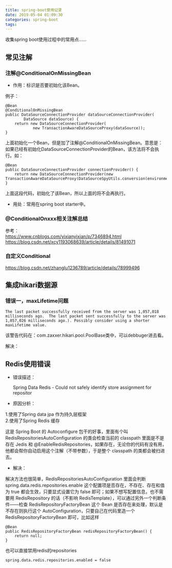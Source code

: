 ```yaml
---
title: spring-boot使用记录
date: 2019-05-04 01:09:30
categories: spring-boot
tags:
---
```


收集spring boot使用过程中的常用点……

## 常见注解

### 注解@ConditionalOnMissingBean

- 作用：标识是否要初始化该Bean。

例子： 

    @Bean
    @ConditionalOnMissingBean
    public DataSourceConnectionProvider dataSourceConnectionProvider(
            DataSource dataSource) {
        return new DataSourceConnectionProvider(
                new TransactionAwareDataSourceProxy(dataSource));
    }

上面初始化一个Bean，但是加了注解@ConditionalOnMissingBean。意思是：如果已经有初始化DataSourceConnectionProvider的Bean，该方法将不会执行。如：

    @Bean
    public DataSourceConnectionProvider connectionProvider() {
        return new DataSourceConnectionProvider(new TransactionAwareDataSourceProxy(DataSourceSpyUtils.conversion(environment,dynamicDataSource)));
    }

上面这段代码，初始化了该Bean，所以上面的将不会再执行。

- 用处：常用在spring boot starter中。

### @ConditionalOnxxx相关注解总结

参考：     
https://www.cnblogs.com/yixianyixian/p/7346894.html     
https://blog.csdn.net/xcy1193068639/article/details/81491071

### 自定义Conditional

https://blog.csdn.net/zhanglu1236789/article/details/78999496

## 集成hikari数据源

### 错误一，maxLifetime问题

    The last packet successfully received from the server was 1,057,018 milliseconds ago.  The last packet sent successfully to the server was 1,057,026 milliseconds ago.). Possibly consider using a shorter maxLifetime value.

该警告代码在：com.zaxxer.hikari.pool.PoolBase类中，可以debbuger进去看。 

解决：

## Redis使用错误

- 错误描述：


    Spring Data Redis - Could not safely identify store assignment for repositor
    
- 原因分析：

1.使用了Spring data jpa 作为持久层框架    
2.使用了Spring Redis 缓存

这是 Spring Boot 的 Autoconfigure 包干的好事，里面有个叫 RedisRepositoriesAutoConfiguration 的类会检查当前的 classpath 里面是不是存在 Jedis 和 @EnableRedisRepositories，如果存在，无论你的代码有没有用，他都会帮你自动启用这个注解（不带参数），于是整个 classpath 的类都会被扫进去。

- 解决：

解决方法也很简单，RedisRepositoriesAutoConfiguration 里面会判断 spring.data.redis.repositories.enable 这个配置项是否存在，不存在、存在和值为 true 都会生效，只要显式设置它为 false 即可；如果不想写配置信息，也不需要用 RedisRepository 的话（不影响 RedisTemplate），可以通过另外一个判断条件——检查 RedisRepositoryFactoryBean 这个 Bean 是否存在来处理，默认是不存在则执行这个 AutoConfiguration，只要自己在代码里造一个 RedisRepositoryFactoryBean 即可，比如这样

    @Bean
    public RedisRepositoryFactoryBean redisRepositoryFactoryBean() {
        return null;
    }
    
也可以直接禁用redis的repositories

    spring.data.redis.repositories.enabled = false    

    